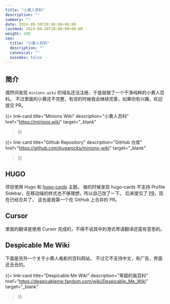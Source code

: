 ```yaml
---
title: "小黄人百科"
description: ""
summary: ""
date: 2024-09-30T20:00:00+08:00
lastmod: 2024-09-30T20:00:00+08:00
weight: 200
seo:
  title: "小黄人百科"
  description: ""
  canonical: ""
  noindex: false
---
```


## 简介

偶然间发现 `minions.wiki` 的域名还没注册，于是就做了一个干净纯粹的小黄人百科。
不过里面的小黄还不完整，有空的时候我会继续完善，如果你有兴趣，欢迎提交 PR。

{{< link-card
  title="Minions Wiki"
  description="小黄人百科"
  href="https://minions.wiki"
  target="_blank"
>}}

{{< link-card
  title="Github Repository"
  description="GitHub 仓库"
  href="https://github.com/kugarocks/minions-wiki"
  target="_blank"
>}}

## HUGO

项目使用 Hugo 和 [hugo-cards](https://github.com/bul-ikana/hugo-cards) 主题。
做的时候发现 hugo-cards 不支持 Profile Sidebar，在移动端的样式也不够理想，所以自己改了一下。
后来提交了 [PR](https://github.com/bul-ikana/hugo-cards/pull/28)，现在已经合并了，
这也是我第一个在 GitHub 上合并的 PR。

## Cursor

里面的翻译是使用 Cursor 完成的，不得不说其中的港式粤语翻译还蛮有意思的。

## Despicable Me Wiki

下面是另外一个关于小黄人电影的百科网站，
不过它不支持中文，有广告，界面还丑丑的。

{{< link-card
  title="Despicable Me Wiki"
  description="卑鄙的我百科"
  href="https://despicableme.fandom.com/wiki/Despicable_Me_Wiki"
  target="_blank"
>}}
